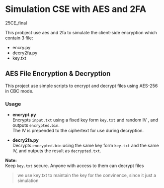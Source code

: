 # Simulation CSE with AES and 2FA

25CE_final

This probject use aes and 2fa to simulate the client-side encryption
which contain 3 file:

- encry.py
- decry2fa.py
- key.txt

## AES File Encryption & Decryption

This project use simple scripts to encrypt and decrypt files using AES-256 in CBC mode.

### Usage

- **encrypt.py**  
  Encrypts `input.txt` using a fixed key form `key.txt` and random IV , and outputs `encrypted.bin`.  
  The IV is prepended to the ciphertext for use during decryption.

- **decry2fa.py**  
  Decrypts `encrypted.bin` using the same key form `key.txt` and the same IV, and outputs the result as `decrypted.txt`.

**Note:**  
Keep `key.txt` secure. Anyone with access to them can decrypt files

>we use key.txt to maintain the key for the convinence, since it just a simulation
